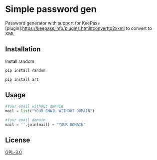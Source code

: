 # Simple password gen
Password generator with support for KeePass [plugin]:https://keepass.info/plugins.html#convertto2xxml to convert to XML
## Installation
Install random
```bash
pip install random

pip install art
```
## Usage
```python
#Your email without domain
mail = list("YOUR EMAIL WITHOUT DOMAIN")

#Your email domain
mail = ''.join(mail) + "YOUR DOMAIN"
```
## License
[GPL-3.0](https://choosealicense.com/licenses/gpl-3.0/)

